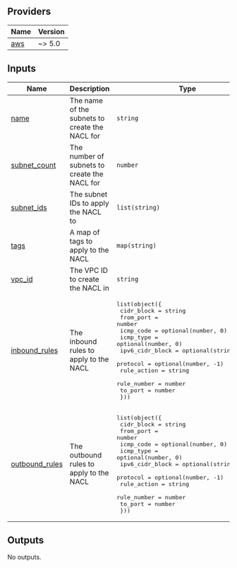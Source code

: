 <!-- BEGIN_TF_DOCS -->
## Providers

| Name | Version |
|------|---------|
| <a name="provider_aws"></a> [aws](#provider\_aws) | ~> 5.0 |

## Inputs

| Name | Description | Type | Default | Required |
|------|-------------|------|---------|:--------:|
| <a name="input_name"></a> [name](#input\_name) | The name of the subnets to create the NACL for | `string` | n/a | yes |
| <a name="input_subnet_count"></a> [subnet\_count](#input\_subnet\_count) | The number of subnets to create the NACL for | `number` | n/a | yes |
| <a name="input_subnet_ids"></a> [subnet\_ids](#input\_subnet\_ids) | The subnet IDs to apply the NACL to | `list(string)` | n/a | yes |
| <a name="input_tags"></a> [tags](#input\_tags) | A map of tags to apply to the NACL | `map(string)` | n/a | yes |
| <a name="input_vpc_id"></a> [vpc\_id](#input\_vpc\_id) | The VPC ID to create the NACL in | `string` | n/a | yes |
| <a name="input_inbound_rules"></a> [inbound\_rules](#input\_inbound\_rules) | The inbound rules to apply to the NACL | <pre>list(object({<br/>    cidr_block      = string<br/>    from_port       = number<br/>    icmp_code       = optional(number, 0)<br/>    icmp_type       = optional(number, 0)<br/>    ipv6_cidr_block = optional(string, null)<br/>    protocol        = optional(number, -1)<br/>    rule_action     = string<br/>    rule_number     = number<br/>    to_port         = number<br/>  }))</pre> | `[]` | no |
| <a name="input_outbound_rules"></a> [outbound\_rules](#input\_outbound\_rules) | The outbound rules to apply to the NACL | <pre>list(object({<br/>    cidr_block      = string<br/>    from_port       = number<br/>    icmp_code       = optional(number, 0)<br/>    icmp_type       = optional(number, 0)<br/>    ipv6_cidr_block = optional(string, null)<br/>    protocol        = optional(number, -1)<br/>    rule_action     = string<br/>    rule_number     = number<br/>    to_port         = number<br/>  }))</pre> | `[]` | no |

## Outputs

No outputs.
<!-- END_TF_DOCS -->